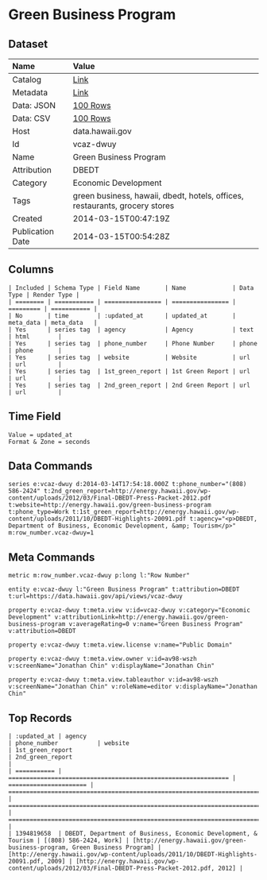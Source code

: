 # Green Business Program

## Dataset

| Name | Value |
| :--- | :---- |
| Catalog | [Link](https://catalog.data.gov/dataset/green-business-program-29e0c) |
| Metadata | [Link](https://data.hawaii.gov/api/views/vcaz-dwuy) |
| Data: JSON | [100 Rows](https://data.hawaii.gov/api/views/vcaz-dwuy/rows.json?max_rows=100) |
| Data: CSV | [100 Rows](https://data.hawaii.gov/api/views/vcaz-dwuy/rows.csv?max_rows=100) |
| Host | data.hawaii.gov |
| Id | vcaz-dwuy |
| Name | Green Business Program |
| Attribution | DBEDT |
| Category | Economic Development |
| Tags | green business, hawaii, dbedt, hotels, offices, restaurants, grocery stores |
| Created | 2014-03-15T00:47:19Z |
| Publication Date | 2014-03-15T00:54:28Z |

## Columns

```ls
| Included | Schema Type | Field Name       | Name             | Data Type | Render Type |
| ======== | =========== | ================ | ================ | ========= | =========== |
| No       | time        | :updated_at      | updated_at       | meta_data | meta_data   |
| Yes      | series tag  | agency           | Agency           | text      | html        |
| Yes      | series tag  | phone_number     | Phone Number     | phone     | phone       |
| Yes      | series tag  | website          | Website          | url       | url         |
| Yes      | series tag  | 1st_green_report | 1st Green Report | url       | url         |
| Yes      | series tag  | 2nd_green_report | 2nd Green Report | url       | url         |
```

## Time Field

```ls
Value = updated_at
Format & Zone = seconds
```

## Data Commands

```ls
series e:vcaz-dwuy d:2014-03-14T17:54:18.000Z t:phone_number="(808) 586-2424" t:2nd_green_report=http://energy.hawaii.gov/wp-content/uploads/2012/03/Final-DBEDT-Press-Packet-2012.pdf t:website=http://energy.hawaii.gov/green-business-program t:phone_type=Work t:1st_green_report=http://energy.hawaii.gov/wp-content/uploads/2011/10/DBEDT-Highlights-20091.pdf t:agency="<p>DBEDT, Department of Business, Economic Development, &amp; Tourism</p>" m:row_number.vcaz-dwuy=1
```

## Meta Commands

```ls
metric m:row_number.vcaz-dwuy p:long l:"Row Number"

entity e:vcaz-dwuy l:"Green Business Program" t:attribution=DBEDT t:url=https://data.hawaii.gov/api/views/vcaz-dwuy

property e:vcaz-dwuy t:meta.view v:id=vcaz-dwuy v:category="Economic Development" v:attributionLink=http://energy.hawaii.gov/green-business-program v:averageRating=0 v:name="Green Business Program" v:attribution=DBEDT

property e:vcaz-dwuy t:meta.view.license v:name="Public Domain"

property e:vcaz-dwuy t:meta.view.owner v:id=av98-wszh v:screenName="Jonathan Chin" v:displayName="Jonathan Chin"

property e:vcaz-dwuy t:meta.view.tableauthor v:id=av98-wszh v:screenName="Jonathan Chin" v:roleName=editor v:displayName="Jonathan Chin"
```

## Top Records

```ls
| :updated_at | agency                                                         | phone_number           | website                                                                   | 1st_green_report                                                                       | 2nd_green_report                                                                              | 
| =========== | ============================================================== | ====================== | ========================================================================= | ====================================================================================== | ============================================================================================= | 
| 1394819658  | DBEDT, Department of Business, Economic Development, & Tourism | [(808) 586-2424, Work] | [http://energy.hawaii.gov/green-business-program, Green Business Program] | [http://energy.hawaii.gov/wp-content/uploads/2011/10/DBEDT-Highlights-20091.pdf, 2009] | [http://energy.hawaii.gov/wp-content/uploads/2012/03/Final-DBEDT-Press-Packet-2012.pdf, 2012] | 
```